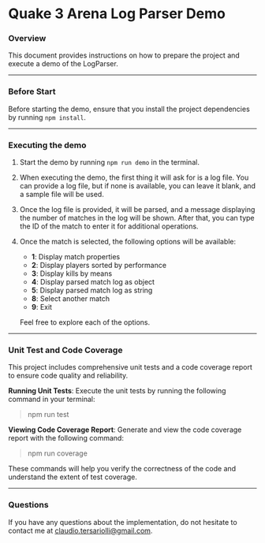 # Quake 3 Arena Log Parser Demo

### Overview

This document provides instructions on how to prepare the project and execute a demo of the LogParser.

---

### Before Start

Before starting the demo, ensure that you install the project dependencies by running `npm install`.

---

### Executing the demo

1.  Start the demo by running `npm run demo` in the terminal.

2.  When executing the demo, the first thing it will ask for is a log file. You can provide a log file, but if none is available, you can leave it blank, and a sample file will be used.

3.  Once the log file is provided, it will be parsed, and a message displaying the number of matches in the log will be shown. After that, you can type the ID of the match to enter it for additional operations.

4.  Once the match is selected, the following options will be available:

    -   **1**: Display match properties
    -   **2**: Display players sorted by performance
    -   **3**: Display kills by means
    -   **4**: Display parsed match log as object
    -   **5**: Display parsed match log as string
    -   **8**: Select another match
    -   **9**: Exit

    Feel free to explore each of the options.

---

### Unit Test and Code Coverage

This project includes comprehensive unit tests and a code coverage report to ensure code quality and reliability.

**Running Unit Tests**: Execute the unit tests by running the following command in your terminal:

> npm run test

**Viewing Code Coverage Report**: Generate and view the code coverage report with the following command:

> npm run coverage

These commands will help you verify the correctness of the code and understand the extent of test coverage.

---

### Questions

If you have any questions about the implementation, do not hesitate to contact me at claudio.tersariolli@gmail.com.
